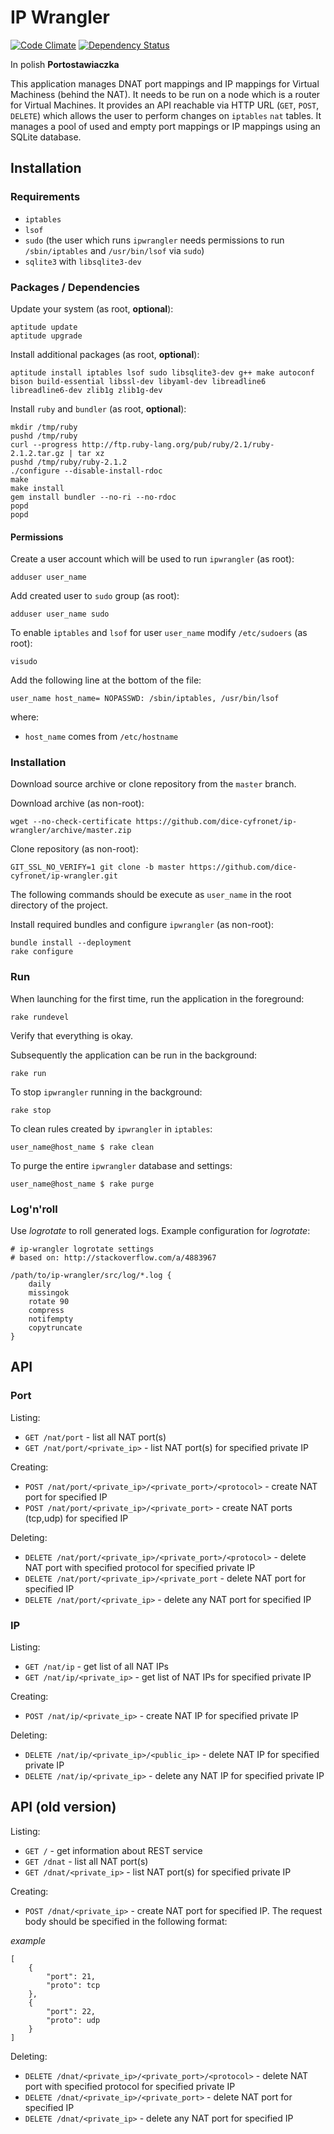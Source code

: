 # IP Wrangler

[![Code Climate](https://codeclimate.com/github/dice-cyfronet/ip-wrangler/badges/gpa.svg)](https://codeclimate.com/github/dice-cyfronet/ip-wrangler)
[![Dependency Status](https://gemnasium.com/dice-cyfronet/ip-wrangler.svg)](https://gemnasium.com/dice-cyfronet/ip-wrangler)

In polish __Portostawiaczka__

This application manages DNAT port mappings and IP mappings for Virtual Machiness (behind the NAT). It needs to be run on a node which is a router for Virtual Machines. It provides an API reachable via HTTP URL (`GET`, `POST`, `DELETE`) which allows the user to perform changes on `iptables` `nat` tables. It manages a pool of used and empty port mappings or IP mappings using an SQLite database.

## Installation

### Requirements

* `iptables`
* `lsof`
* `sudo` (the user which runs `ipwrangler` needs permissions to run `/sbin/iptables` and `/usr/bin/lsof` via `sudo`)
* `sqlite3` with `libsqlite3-dev`

### Packages / Dependencies

Update your system (as root, **optional**):

    aptitude update
    aptitude upgrade

Install additional packages (as root, **optional**):

    aptitude install iptables lsof sudo libsqlite3-dev g++ make autoconf bison build-essential libssl-dev libyaml-dev libreadline6 libreadline6-dev zlib1g zlib1g-dev

Install `ruby` and `bundler` (as root, **optional**):

    mkdir /tmp/ruby
    pushd /tmp/ruby
    curl --progress http://ftp.ruby-lang.org/pub/ruby/2.1/ruby-2.1.2.tar.gz | tar xz
    pushd /tmp/ruby/ruby-2.1.2
    ./configure --disable-install-rdoc
    make
    make install
    gem install bundler --no-ri --no-rdoc
    popd
    popd

#### Permissions

Create a user account which will be used to run `ipwrangler` (as root):

    adduser user_name

Add created user to `sudo` group (as root):

    adduser user_name sudo

To enable `iptables` and `lsof` for user `user_name` modify `/etc/sudoers` (as root):

    visudo

Add the following line at the bottom of the file:

    user_name host_name= NOPASSWD: /sbin/iptables, /usr/bin/lsof

where:

* `host_name` comes from `/etc/hostname`

### Installation

Download source archive or clone repository from the `master` branch.

Download archive (as non-root):

    wget --no-check-certificate https://github.com/dice-cyfronet/ip-wrangler/archive/master.zip

Clone repository (as non-root):

    GIT_SSL_NO_VERIFY=1 git clone -b master https://github.com/dice-cyfronet/ip-wrangler.git

The following commands should be execute as `user_name` in the root directory of the project.

Install required bundles and configure `ipwrangler` (as non-root):

    bundle install --deployment
    rake configure

### Run

When launching for the first time, run the application in the foreground:

    rake rundevel

Verify that everything is okay.

Subsequently the application can be run in the background:

    rake run

To stop `ipwrangler` running in the background:

    rake stop

To clean rules created by `ipwrangler` in `iptables`:

    user_name@host_name $ rake clean

To purge the entire `ipwrangler` database and settings:

    user_name@host_name $ rake purge

### Log'n'roll

Use *logrotate* to roll generated logs. Example configuration for *logrotate*:

    # ip-wrangler logrotate settings
    # based on: http://stackoverflow.com/a/4883967
    
    /path/to/ip-wrangler/src/log/*.log {
        daily
        missingok
        rotate 90
        compress
        notifempty
        copytruncate
    }

## API

### Port

Listing:

* `GET /nat/port` - list all NAT port(s)
* `GET /nat/port/<private_ip>` - list NAT port(s) for specified private IP

Creating:

* `POST /nat/port/<private_ip>/<private_port>/<protocol>` - create NAT port for specified IP
* `POST /nat/port/<private_ip>/<private_port>` - create NAT ports (tcp,udp) for specified IP

Deleting:

* `DELETE /nat/port/<private_ip>/<private_port>/<protocol>` - delete NAT port with specified protocol for specified private IP
* `DELETE /nat/port/<private_ip>/<private_port` - delete NAT port for specified IP
* `DELETE /nat/port/<private_ip>` - delete any NAT port for specified IP

### IP

Listing:

* `GET /nat/ip` - get list of all NAT IPs
* `GET /nat/ip/<private_ip>` - get list of NAT IPs for specified private IP

Creating:

* `POST /nat/ip/<private_ip>` - create NAT IP for specified private IP

Deleting:

* `DELETE /nat/ip/<private_ip>/<public_ip>` - delete NAT IP for specified private IP
* `DELETE /nat/ip/<private_ip>` - delete any NAT IP for specified private IP

## API (old version)

Listing:

* `GET /` - get information about REST service
* `GET /dnat` - list all NAT port(s)
* `GET /dnat/<private_ip>` - list NAT port(s) for specified private IP

Creating:

* `POST /dnat/<private_ip>` - create NAT port for specified IP. The request body should be specified in the following format:

_example_

    [
        {
            "port": 21,
            "proto": tcp
        },
        {
            "port": 22,
            "proto": udp
        }
    ]

Deleting:

* `DELETE /dnat/<private_ip>/<private_port>/<protocol>` - delete NAT port with specified protocol for specified private IP
* `DELETE /dnat/<private_ip>/<private_port>` - delete NAT port for specified IP
* `DELETE /dnat/<private_ip>` - delete any NAT port for specified IP